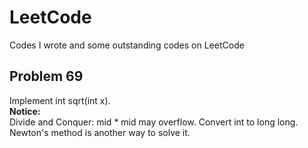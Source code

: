 # LeetCode
Codes I wrote and some outstanding codes on LeetCode
## Problem 69   
  Implement int sqrt(int x).  
  **Notice:**  
  Divide and Conquer: mid * mid may overflow. Convert int to long long.  
  Newton's method is another way to solve it.
